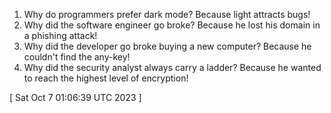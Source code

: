  
1. Why do programmers prefer dark mode? Because light attracts bugs!
2. Why did the software engineer go broke? Because he lost his domain in a phishing attack!
3. Why did the developer go broke buying a new computer? Because he couldn't find the any-key!
4. Why did the security analyst always carry a ladder? Because he wanted to reach the highest level of encryption!
 
[ 
Sat Oct  7 01:06:39 UTC 2023
 ]
